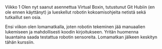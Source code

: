 Viikko 1
Olen nyt saanut asennettua Virtual Boxin, tutustunut Git Hubiin (en ole ennen käyttänyt) ja lueskellut robotin kokoamisohjeita netistä sekä tutkaillut sen osia.

Ensi viikon olen lomamatkalla, joten robotin tekeminen jää manuaalien lukemiseen ja mahdollisesti koodin kirjoitukseen. Yritän huomenna lauantaina saada testattua robotin sensoreita. Lomamatkan jälkeen keskityn tähän kurssiin. 
